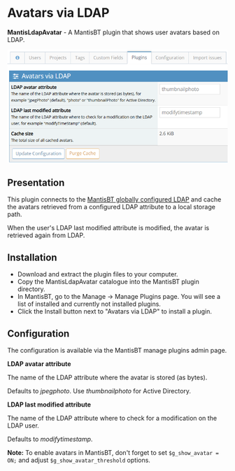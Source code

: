# Avatars via LDAP

**MantisLdapAvatar** - A MantisBT plugin that shows user avatars based on LDAP.

![Avatars via LDAP Screenshot](https://raw.githubusercontent.com/raspopov/MantisLdapAvatar/master/MantisLdapAvatar.png)

## Presentation

This plugin connects to the [MantisBT globally configured LDAP](https://mantisbt.org/docs/master/en-US/Admin_Guide/html-desktop/#admin.config.auth.ldap) and cache the avatars retrieved from a configured LDAP attribute to a local storage path.

When the user's LDAP last modified attribute is modified, the avatar is retrieved again from LDAP.

## Installation

- Download and extract the plugin files to your computer.
- Copy the MantisLdapAvatar catalogue into the MantisBT plugin directory.
- In MantisBT, go to the Manage -> Manage Plugins page. You will see a list of installed and currently not installed plugins.
- Click the Install button next to "Avatars via LDAP" to install a plugin.

## Configuration

The configuration is available via the MantisBT manage plugins admin page.

**LDAP avatar attribute**

The name of the LDAP attribute where the avatar is stored (as bytes).

Defaults to *jpegphoto*. Use *thumbnailphoto* for Active Directory.

**LDAP last modified attribute**

The name of the LDAP attribute where to check for a modification on the LDAP user.

Defaults to *modifytimestamp*.

**Note:** To enable avatars in MantisBT, don't forget to set `$g_show_avatar = ON;` and adjust `$g_show_avatar_threshold` options.
